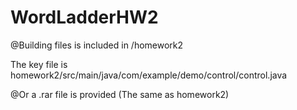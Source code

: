 # WordLadderHW2
@Building files is included in /homework2  
 
 The key file is homework2/src/main/java/com/example/demo/control/control.java


@Or a .rar file is provided (The same as homework2)
